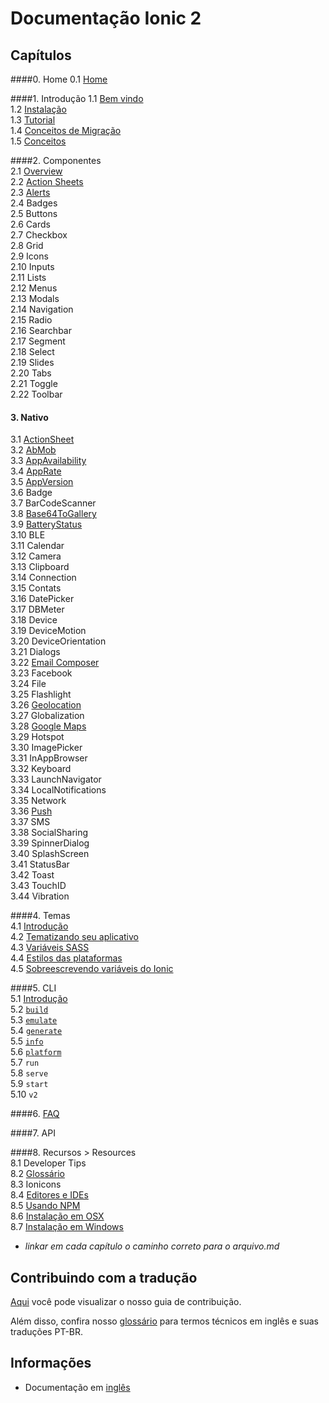 # Documentação Ionic 2


## Capítulos  

####0. Home
0.1 [Home](/chapters/00-home)

####1. Introdução
1.1 [Bem vindo](chapters/01-introducao/01a-welcome.md)   
1.2 [Instalação](chapters/01-introducao/01b-instalation.md)   
1.3 [Tutorial](chapters/01-introducao/01c-tutorial.md)  
1.4 [Conceitos de Migração](chapters/01-introducao/01d-migration.md)  
1.5 [Conceitos](chapters/01-introducao/01e-core-concepts.md)  

####2. Componentes    
2.1 [Overview](chapters/02-componentes/2a-overview.md)   
2.2 [Action Sheets](chapters/02-componentes/2b-action-sheets.md)  
2.3 [Alerts](chapters/02-componentes/2c-alertas.md)  
2.4 Badges  
2.5 Buttons  
2.6 Cards  
2.7 Checkbox  
2.8 Grid  
2.9 Icons  
2.10 Inputs  
2.11 Lists  
2.12 Menus  
2.13 Modals  
2.14 Navigation  
2.15 Radio  
2.16 Searchbar  
2.17 Segment  
2.18 Select  
2.19 Slides  
2.20 Tabs  
2.21 Toggle  
2.22 Toolbar

#### 3. Nativo
3.1 [ActionSheet](chapters/03-nativo/3a-actionSheet.md)  
3.2 [AbMob](chapters/03-nativo/03c-admob.md)  
3.3 [AppAvailability](chapters/03-nativo/3b-appAvailability.md)  
3.4 [AppRate](chapters/03-nativo/3c-appRate.md)  
3.5 [AppVersion](chapters/03-nativo/3d-appVersion.md)  
3.6 Badge  
3.7 BarCodeScanner  
3.8 [Base64ToGallery](chapters/03-nativo/3g-base64togallery.md)  
3.9 [BatteryStatus](chapters/03-nativo/3h-batteryStatus.md)  
3.10 BLE  
3.11 Calendar  
3.12 Camera  
3.13 Clipboard  
3.14 Connection  
3.15 Contats  
3.16 DatePicker  
3.17 DBMeter  
3.18 Device  
3.19 DeviceMotion  
3.20 DeviceOrientation  
3.21 Dialogs  
3.22 [Email Composer](chapters/03-nativo/03-email-composer.md)  
3.23 Facebook  
3.24 File  
3.25 Flashlight  
3.26 [Geolocation](chapters/03-nativo/3w-geolocation.md)  
3.27 Globalization  
3.28 [Google Maps](chapters/03-nativo/3za-googleMaps.md)   
3.29 Hotspot  
3.30 ImagePicker  
3.31 InAppBrowser  
3.32 Keyboard  
3.33 LaunchNavigator  
3.34 LocalNotifications  
3.35 Network  
3.36 [Push](chapters/03-nativo/3v-push.md)  
3.37 SMS  
3.38 SocialSharing  
3.39 SpinnerDialog  
3.40 SplashScreen  
3.41 StatusBar  
3.42 Toast  
3.43 TouchID  
3.44 Vibration

####4. Temas  
4.1 [Introdução](chapters/04-temas/4a-intro.md)  
4.2 [Tematizando seu aplicativo](chapters/04-temas/4b-theming-your-ionic-app.md)  
4.3 [Variáveis SASS](chapters/04-temas/4c-sass-variables.md)  
4.4 [Estilos das plataformas](chapters/04-temas/4d-platform-vars.md)  
4.5 [Sobreescrevendo variáveis do Ionic](chapters/04-temas/4e-overriding-ionic-variables.md)

####5. CLI  
5.1 [Introdução](chapters/05-cli/5a-intro.md)   
5.2 [`build`](chapters/05-cli/5b-build.md)  
5.3 [`emulate`](chapters/05-cli/5c-emulate.md)  
5.4 [`generate`](chapters/05-cli/5d-generate.md)  
5.5 [`info`](chapters/05-cli/5e-info.md)  
5.6 [`platform`](chapters/05-cli/5f-platform.md)  
5.7 `run`  
5.8 `serve`  
5.9 `start`  
5.10 `v2`

####6. [FAQ](chapters/06-faq/01-faq.md)

####7. API

####8. Recursos > Resources  
8.1 Developer Tips  
8.2 [Glossário](chapters/08-recursos/08b-ionic-developer-glossary.md)  
8.3 Ionicons  
8.4 [Editores e IDEs](chapters/08-recursos/08d-editors-and-ides.md)   
8.5 [Usando NPM](chapters/08-recursos/08e-using-npm.md)  
8.6 [Instalação em OSX](chapters/08-recursos/08f-mac-setup.md)<br/>
8.7 [Instalação em Windows](chapters/08-recursos/08g-windows-setup.md)

- *linkar em cada capítulo o caminho correto para o arquivo.md*


## Contribuindo com a tradução  

[Aqui](https://github.com/IonicBrazil/ionic2-docs/blob/master/CONTRIBUTING.md) você pode visualizar o nosso guia de contribuição.  

Além disso, confira nosso [glossário](https://github.com/IonicBrazil/ionic2-docs/blob/master/glossario.md) para termos técnicos em inglês e suas traduções PT-BR.


## Informações  

* Documentação em [inglês](http://ionicframework.com/docs/v2/)
